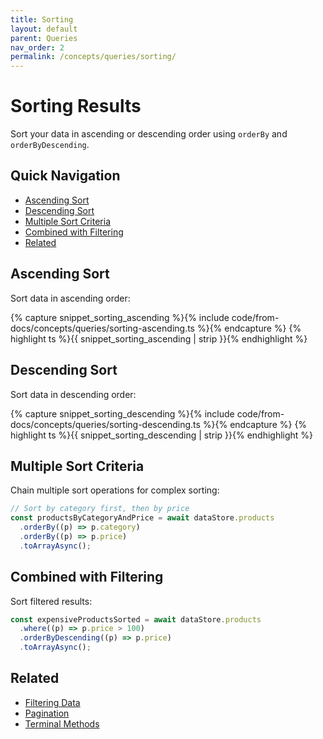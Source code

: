 ```yaml
---
title: Sorting
layout: default
parent: Queries
nav_order: 2
permalink: /concepts/queries/sorting/
---
```


# Sorting Results

Sort your data in ascending or descending order using `orderBy` and `orderByDescending`.

## Quick Navigation

- [Ascending Sort](#ascending-sort)
- [Descending Sort](#descending-sort)
- [Multiple Sort Criteria](#multiple-sort-criteria)
- [Combined with Filtering](#combined-with-filtering)
- [Related](#related)

## Ascending Sort

Sort data in ascending order:

{% capture snippet_sorting_ascending %}{% include code/from-docs/concepts/queries/sorting-ascending.ts %}{% endcapture %}
{% highlight ts %}{{ snippet_sorting_ascending | strip }}{% endhighlight %}

## Descending Sort

Sort data in descending order:

{% capture snippet_sorting_descending %}{% include code/from-docs/concepts/queries/sorting-descending.ts %}{% endcapture %}
{% highlight ts %}{{ snippet_sorting_descending | strip }}{% endhighlight %}

## Multiple Sort Criteria

Chain multiple sort operations for complex sorting:

```ts
// Sort by category first, then by price
const productsByCategoryAndPrice = await dataStore.products
  .orderBy((p) => p.category)
  .orderBy((p) => p.price)
  .toArrayAsync();
```

## Combined with Filtering

Sort filtered results:

```ts
const expensiveProductsSorted = await dataStore.products
  .where((p) => p.price > 100)
  .orderByDescending((p) => p.price)
  .toArrayAsync();
```

## Related

- [Filtering Data](/concepts/queries/filtering/)
- [Pagination](/concepts/queries/pagination/)
- [Terminal Methods](/concepts/queries/terminal-methods/)

